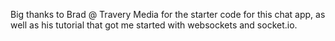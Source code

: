 

Big thanks to Brad @ Travery Media for the starter code for this chat app, as well as his tutorial that got me started with websockets and socket.io.

<!-- keep this code out of code it lost it's index.html file -->